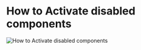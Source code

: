 # How to Activate disabled components

![How to Activate disabled components](/docs/activate-deactivated-components.png)
